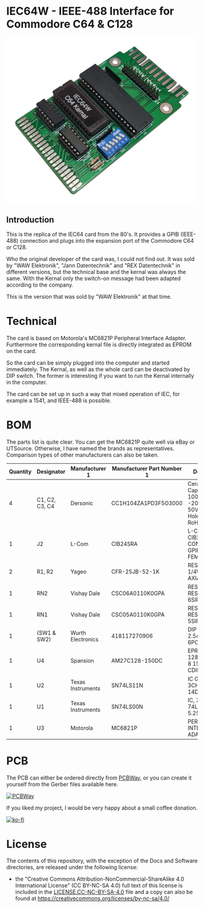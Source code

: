 # IEC64W - IEEE-488 Interface for Commodore C64 & C128

![](https://github.com/DL2DW/IEC64/blob/main/Images/IEC64W_Interface.jpg)



## Introduction

This is the replica of the IEC64 card from the 80's. It provides a GPIB (IEEE-488) connection and plugs into the expansion port of the Commodore C64 or C128.

Who the original developer of the card was, I could not find out. It was sold by "WAW Elektronik", "Jann Datentechnik" and "REX Datentechnik" in different versions, but the technical base and the kernal was always the same. With the Kernal only the switch-on message had been adapted according to the company.

This is the version that was sold by "WAW Elektronik" at that time.



# Technical

The card is based on Motorola's MC6821P Peripheral Interface Adapter. Furthermore the corresponding kernal file is directly integrated as EPROM on the card. 

So the card can be simply plugged into the computer and started immediately. The Kernal, as well as the whole card can be deactivated by DIP switch. The former is interesting if you want to run the Kernal internally in the computer.

The card can be set up in such a way that mixed operation of IEC, for example a 1541, and IEEE-488 is possible.



# BOM

The parts list is quite clear. You can get the MC6821P quite well via eBay or UTSource. Otherwise, I have named the brands as representatives. Comparison types of other manufacturers can also be taken.

| Quantity | Designator      | Manufacturer 1     | Manufacturer  Part Number 1 | Description                                                  |
| -------- | --------------- | ------------------ | --------------------------- | ------------------------------------------------------------ |
| 4        | C1,  C2, C3, C4 | Dersonic           | CC1H104ZA1PD3F5O3000        | Ceramic  Disc Capacitors 100nF -20%~+80% 50V Through Hole,P=2.54mm RoHS |
| 1        | J2              | L-Com              | CIB24SRA                    | L-COM  - CIB24SRA - CONNECTOR GPIB R/A FEMALE                |
| 2        | R1,  R2         | Yageo              | CFR-25JB-52-1K              | RES  1K OHM 1/4W 5% AXIAL                                    |
| 1        | RN2             | Vishay  Dale       | CSC06A0110K0GPA             | RES  ARRAY 5 RES 10K OHM 6SIP                                |
| 1        | RN1             | Vishay  Dale       | CSC05A0110K0GPA             | RES  ARRAY 4 RES 10K OHM 5SIP                                |
| 1        | (SW1  & SW2)    | Wurth  Electronics | 418117270906                | DIP  SWITCH 2.54MM PITCH 6POL 24V                            |
| 1        | U4              | Spansion           | AM27C128-150DC              | EPROM  UV 128K-Bit 16K x 8 150ns 28-Pin CDIP                 |
| 1        | U2              | Texas  Instruments | SN74LS11N                   | IC  GATE AND 3CH 3-INP 14DIP                                 |
| 1        | U1              | Texas  Instruments | SN74LS00N                   | IC,  74LS, 74LS00, DIP14, 5.25V                              |
| 1        | U3              | Motorola           | MC6821P                     | PERIPHERAL  INTERFACE ADAPTER (PIA)                          |



# PCB

The PCB can either be ordered directly from [PCBWay](https://www.pcbway.com/project/shareproject/IEC64W___IEEE_488_for_Commodore_C64___C128.html), or you can create it yourself from the Gerber files available here.

[![PCBWay](https://www.pcbway.com/project/img/images/frompcbway.png)](https://www.pcbway.com/project/shareproject/IEC64W___IEEE_488_for_Commodore_C64___C128.html)



If you liked my project, I would be very happy about a small coffee donation.

[![ko-fi](https://www.ko-fi.com/img/githubbutton_sm.svg)](https://ko-fi.com/R6R62T6RN)





# License

The contents of this repository, with the exception of the Docs and Software directories, are released under the following license:

- the "Creative Commons Attribution-NonCommercial-ShareAlike 4.0 International License" (CC BY-NC-SA 4.0) full text of this license is included in the [LICENSE.CC-NC-BY-SA-4.0](https://github.com/DL2DW/IEC64/blob/main/LICENSE.CC-NC-BY-SA) file and a copy can also be found at https://creativecommons.org/licenses/by-nc-sa/4.0/
